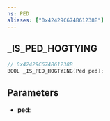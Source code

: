 ```yaml
---
ns: PED
aliases: ["0x42429C674B61238B"]
---
```

## _IS_PED_HOGTYING

```c
// 0x42429C674B61238B
BOOL _IS_PED_HOGTYING(Ped ped);
```

## Parameters
* **ped**:
